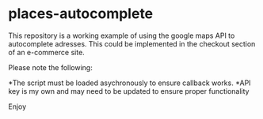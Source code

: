 # places-autocomplete

This repository is a working example of using the google maps API to autocomplete adresses. This could be implemented in the checkout section of an e-commerce site.

Please note the following:

*The script must be loaded asychronously to ensure callback works.
*API key is my own and may need to be updated to ensure proper functionality

Enjoy
